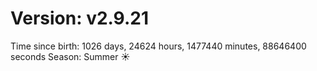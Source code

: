 # Version: v2.9.21
Time since birth: 1026 days, 24624 hours, 1477440 minutes, 88646400 seconds
Season: Summer ☀️
